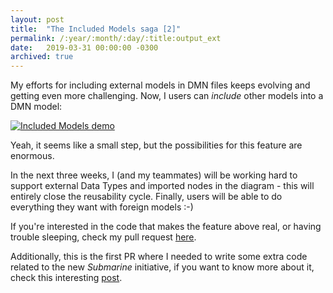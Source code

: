 ```yaml
---
layout: post
title:  "The Included Models saga [2]"
permalink: /:year/:month/:day/:title:output_ext
date:   2019-03-31 00:00:00 -0300
archived: true
---
```


My efforts for including external models in DMN files keeps evolving and getting even more challenging. Now, I users can _include_ other models into a DMN model:

[![Included Models demo](/assets/included-models-demo-2.gif "Included Models demo")](/assets/included-models-demo-2.gif)

Yeah, it seems like a small step, but the possibilities for this feature are enormous.

In the next three weeks, I (and my teammates) will be working hard to support external Data Types and imported nodes in the diagram - this will entirely close the reusability cycle. Finally, users will be able to do everything they want with foreign models :-)

If you're interested in the code that makes the feature above real, or having trouble sleeping, check my pull request [here](https://github.com/kiegroup/kie-wb-common/pull/2562).

Additionally, this is the first PR where I needed to write some extra code related to the new _Submarine_ initiative, if you want to know more about it, check this interesting [post](http://blog.athico.com/2019/03/quarking-drools-how-we-turned-13-year.html).
